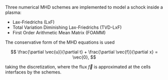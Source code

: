 Three numerical MHD schemes are implemented to model a schock inside a plasma:
- Lax-Friedrichs (LxF)
- Total Variation Diminishing Lax-Friedrichs (TVD-LxF)
- First Order Arithmetic Mean Matrix (FOAMM)

The conservative form of the MHD equations is used

$$
\frac{\partial \vec{u}}{\partial t} + \frac{\partial \vec{f}}{\partial x} = \vec{0},
$$

taking the discretization, where the flux $\vec{f}$ is approximated at the cells interfaces by the schemes.
